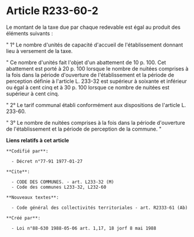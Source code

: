# Article R233-60-2

Le montant de la taxe due par chaque redevable est égal au produit des éléments suivants :

" 1° Le nombre d'unités de capacité d'accueil de l'établissement donnant lieu à versement de la taxe.

" Ce nombre d'unités fait l'objet d'un abattement de 10 p. 100. Cet abattement est porté à 20 p. 100 lorsque le nombre de
nuitées comprises à la fois dans la période d'ouverture de l'établissement et la période de perception définie à l'article L.
233-32 est supérieur à soixante et inférieur ou égal à cent cinq et à 30 p. 100 lorsque ce nombre de nuitées est supérieur à
cent cinq.

" 2° Le tarif communal établi conformément aux dispositions de l'article L. 233-60.

" 3° Le nombre de nuitées comprises à la fois dans la période d'ouverture de l'établissement et la période de perception de
la commune. "

**Liens relatifs à cet article**

	**Codifié par**:

	  - Décret n°77-91 1977-01-27

	**Cite**:

	  - CODE DES COMMUNES. - art. L233-32 (M)
	  - Code des communes L233-32, L232-60

	**Nouveaux textes**:

	  - Code général des collectivités territoriales - art. R2333-61 (Ab)

	**Créé par**:

	  - Loi n°88-630 1988-05-06 art. 1,17, 18 jorf 8 mai 1988
